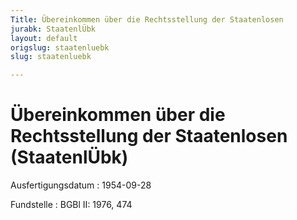 ```yaml
---
Title: Übereinkommen über die Rechtsstellung der Staatenlosen
jurabk: StaatenlÜbk
layout: default
origslug: staatenluebk
slug: staatenluebk

---
```


# Übereinkommen über die Rechtsstellung der Staatenlosen (StaatenlÜbk)

Ausfertigungsdatum
:   1954-09-28

Fundstelle
:   BGBl II: 1976, 474

